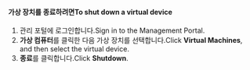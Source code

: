 #### <a name="to-shut-down-a-virtual-device"></a><span data-ttu-id="05202-101">가상 장치를 종료하려면</span><span class="sxs-lookup"><span data-stu-id="05202-101">To shut down a virtual device</span></span>
1. <span data-ttu-id="05202-102">관리 포털에 로그인합니다.</span><span class="sxs-lookup"><span data-stu-id="05202-102">Sign in to the Management Portal.</span></span>
2. <span data-ttu-id="05202-103">**가상 컴퓨터**를 클릭한 다음 가상 장치를 선택합니다.</span><span class="sxs-lookup"><span data-stu-id="05202-103">Click **Virtual Machines**, and then select the virtual device.</span></span>
3. <span data-ttu-id="05202-104">**종료**를 클릭합니다.</span><span class="sxs-lookup"><span data-stu-id="05202-104">Click **Shutdown**.</span></span>

